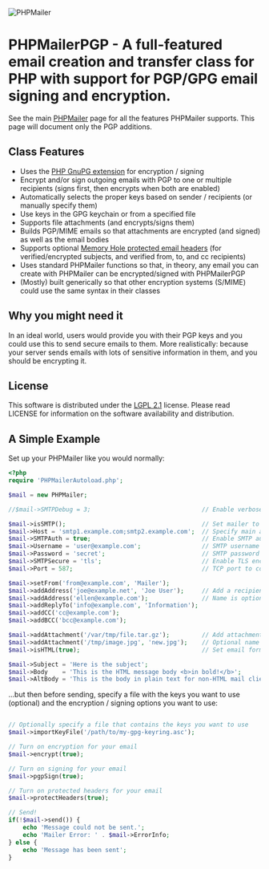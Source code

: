 ![PHPMailer](https://raw.github.com/PHPMailer/PHPMailer/master/examples/images/phpmailer.png)

# PHPMailerPGP - A full-featured email creation and transfer class for PHP with support for PGP/GPG email signing and encryption.

See the main [PHPMailer](https://www.github.com/PHPMailer/PHPMailer) page for all the features PHPMailer supports. This page will document only the PGP additions.

## Class Features

- Uses the [PHP GnuPG extension](https://secure.php.net/manual/en/ref.gnupg.php) for encryption / signing
- Encrypt and/or sign outgoing emails with PGP to one or multiple recipients (signs first, then encrypts when both are enabled)
- Automatically selects the proper keys based on sender / recipients (or manually specify them)
- Use keys in the GPG keychain or from a specified file
- Supports file attachments (and encrypts/signs them)
- Builds PGP/MIME emails so that attachments are encrypted (and signed) as well as the email bodies
- Supports optional [Memory Hole protected email headers](https://github.com/autocrypt/memoryhole) (for verified/encrypted subjects, and verified from, to, and cc recipients)
- Uses standard PHPMailer functions so that, in theory, any email you can create with PHPMailer can be encrypted/signed with PHPMailerPGP
- (Mostly) built generically so that other encryption systems (S/MIME) could use the same syntax in their classes

## Why you might need it

In an ideal world, users would provide you with their PGP keys and you could use this to send secure emails to them. More realistically: because your server sends emails with lots of sensitive information in them, and you should be encrypting it.

## License

This software is distributed under the [LGPL 2.1](http://www.gnu.org/licenses/lgpl-2.1.html) license. Please read LICENSE for information on the
software availability and distribution.

## A Simple Example

Set up your PHPMailer like you would normally:

```php
<?php
require 'PHPMailerAutoload.php';

$mail = new PHPMailer;

//$mail->SMTPDebug = 3;                               // Enable verbose debug output

$mail->isSMTP();                                      // Set mailer to use SMTP
$mail->Host = 'smtp1.example.com;smtp2.example.com';  // Specify main and backup SMTP servers
$mail->SMTPAuth = true;                               // Enable SMTP authentication
$mail->Username = 'user@example.com';                 // SMTP username
$mail->Password = 'secret';                           // SMTP password
$mail->SMTPSecure = 'tls';                            // Enable TLS encryption, `ssl` also accepted
$mail->Port = 587;                                    // TCP port to connect to

$mail->setFrom('from@example.com', 'Mailer');
$mail->addAddress('joe@example.net', 'Joe User');     // Add a recipient
$mail->addAddress('ellen@example.com');               // Name is optional
$mail->addReplyTo('info@example.com', 'Information');
$mail->addCC('cc@example.com');
$mail->addBCC('bcc@example.com');

$mail->addAttachment('/var/tmp/file.tar.gz');         // Add attachments
$mail->addAttachment('/tmp/image.jpg', 'new.jpg');    // Optional name
$mail->isHTML(true);                                  // Set email format to HTML

$mail->Subject = 'Here is the subject';
$mail->Body    = 'This is the HTML message body <b>in bold!</b>';
$mail->AltBody = 'This is the body in plain text for non-HTML mail clients';
```

...but then before sending, specify a file with the keys you want to use (optional) and the encryption / signing options you want to use:

```php

// Optionally specify a file that contains the keys you want to use
$mail->importKeyFile('/path/to/my-gpg-keyring.asc');

// Turn on encryption for your email
$mail->encrypt(true);

// Turn on signing for your email
$mail->pgpSign(true);

// Turn on protected headers for your email
$mail->protectHeaders(true);

// Send!
if(!$mail->send()) {
    echo 'Message could not be sent.';
    echo 'Mailer Error: ' . $mail->ErrorInfo;
} else {
    echo 'Message has been sent';
}
```
